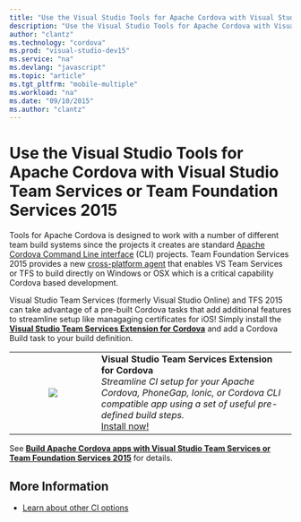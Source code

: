```yaml
---
title: "Use the Visual Studio Tools for Apache Cordova with Visual Studio Team Services or Team Foundation Services 2015"
description: "Use the Visual Studio Tools for Apache Cordova with Visual Studio Team Services or Team Foundation Services 2015"
author: "clantz"
ms.technology: "cordova"
ms.prod: "visual-studio-dev15"
ms.service: "na"
ms.devlang: "javascript"
ms.topic: "article"
ms.tgt_pltfrm: "mobile-multiple"
ms.workload: "na"
ms.date: "09/10/2015"
ms.author: "clantz"
---
```


# Use the Visual Studio Tools for Apache Cordova with Visual Studio Team Services or Team Foundation Services 2015
Tools for Apache Cordova is designed to work with a number of different team build systems since the projects it creates are standard [Apache Cordova Command Line interface](http://go.microsoft.com/fwlink/?LinkID=533773) (CLI) projects. Team Foundation Services 2015 provides a new [cross-platform agent](http://go.microsoft.com/fwlink/?LinkID=533789) that enables VS Team Services or TFS to build directly on Windows or OSX which is a critical capability Cordova based development.

Visual Studio Team Services (formerly Visual Studio Online) and TFS 2015 can take advantage of a pre-built Cordova tasks that add additional features to streamline setup like managaging certificates for iOS! Simply install the **[Visual Studio Team Services Extension for Cordova](http://go.microsoft.com/fwlink/?LinkID=691188)** and add a Cordova Build task to your build definition.

<p>
<table style="width: 100%; border-style: none;"><tr>
<td style="width: 140px; text-align: center;"><img src="https://raw.githubusercontent.com/Microsoft/vsts-cordova-tasks/master/docs/media/misc/cordova_logo_white_purple.png" /></td>
<td><strong>Visual Studio Team Services Extension for Cordova</strong><br />
<i>Streamline CI setup for your Apache Cordova, PhoneGap, Ionic, or Cordova CLI compatible app using a set of useful pre-defined build steps.</i><br />
<a href="http://go.microsoft.com/fwlink/?LinkID=691188">Install now!</a>
</td>
</tr></table>
</p>

See **[Build Apache Cordova apps with Visual Studio Team Services or Team Foundation Services 2015](http://go.microsoft.com/fwlink/?LinkID=691186)** for details.

## More Information
* [Learn about other CI options](ci-guide.md)
